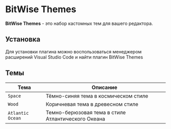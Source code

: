 # BitWise Themes

**BitWise Themes** - это набор кастомных тем для вашего редактора.

## **Установка**

Для установки плагина можно воспользоваться менеджером расширений Visual Studio Code и найти плагин BitWise Themes

## **Темы**

| Тема             | Описание                                           |
| ---------------- | -------------------------------------------------- |
| `Space`          | Тёмно-синяя тема в космическом стиле               |
| `Wood`           | Коричневая тема в древесном стиле                  |
| `Atlantic Ocean` | Темно-берюзовая тема в стиле Атлантического Океана |
